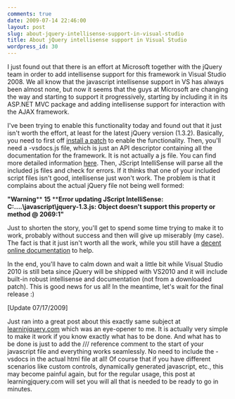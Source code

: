 ```yaml
---
comments: true
date: 2009-07-14 22:46:00
layout: post
slug: about-jquery-intellisense-support-in-visual-studio
title: About jQuery intellisense support in Visual Studio
wordpress_id: 30
---
```



I just found out that there is an effort at Microsoft together with the jQuery team in order to add intellisense support for this framework in Visual Studio 2008. We all know that the javascript intellisense support in VS has always been almost none, but now it seems that the guys at Microsoft are changing the way and starting to support it progressively, starting by including it in its ASP.NET MVC package and adding intellisense support for interaction with the AJAX framework.






I've been trying to enable this functionality today and found out that it just isn't worth the effort, at least for the latest jQuery version (1.3.2). Basically, you need to first off [install a patch](http://weblogs.asp.net/scottgu/archive/2008/11/21/jquery-intellisense-in-vs-2008.aspx) to enable the functionality. Then, you'll need a -vsdocs.js file, which is just an API descriptor containing all the documentation for the framework. It is not actually a js file. You can find more detailed information [here](http://blogs.ipona.com/james/archive/2009/01/14/jquery-1.3-and-visual-studio-2008-intellisense.aspx). Then, JScript IntelliSense will parse all the included js files and check for errors. If it thinks that one of your included script files isn't good, intellisense just won't work. The problem is that it complains about the actual jQuery file not being well formed:






**"Warning****	****15****	****Error updating JScript IntelliSense: C:\....\javascript\jquery-1.3.js: Object doesn't support this property or method @ 2069:1"**






Just to shorten the story, you'll get to spend some time trying to make it to work, probably without success and then will give up miserably (my case). The fact is that it just isn't worth all the work, while you still have a [decent online documentation](http://docs.jquery.com/Main_Page) to help. 






In the end, you'll have to calm down and wait a little bit while Visual Studio 2010 is still beta since jQuery will be shipped with VS2010 and it will include built-in robust intellisense and documentation (not from a downloaded patch). This is good news for us all! In the meantime, let's wait for the final release :)













[Update 07/17/2009]






Just ran into a great post about this exactly same subject at [learninjquery.com](http://www.learningjquery.com/2009/07/setting-up-visual-studio-intellisense-for-jquery#more-822) which was an eye-opener to me. It is actually very simple to make it work if you know exactly what has to be done. And what has to be done is just to add the /// reference comment to the start of your javascript file and everything works seamlessly. No need to include the -vsdocs in the actual html file at all! Of course that if you have different scenarios like custom controls, dynamically generated javascript, etc., this may become painful again, but for the regular usage, this post at learningjquery.com will set you will all that is needed to be ready to go in minutes.





